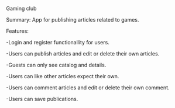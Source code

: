 Gaming club

Summary: App for publishing articles related to games.

Features:

-Login and register functionallity for users.

-Users can publish articles and edit or delete their own articles.

-Guests can only see catalog and details.

-Users can like other articles expect their own.

-Users can comment articles and edit or delete their own comment.

-Users can save publications.
